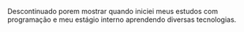 Descontinuado porem mostrar quando iniciei meus estudos com programação e meu estágio interno aprendendo diversas tecnologias.

